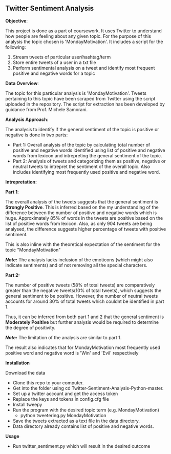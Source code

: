
## Twitter Sentiment Analysis

__Objective__:

This project is done as a part of coursework. It uses Twitter to understand how people are feeling about any given topic. For the purpose of this analysis the topic chosen is 'MondayMotivation'. It includes a script for the following:
1. Stream tweets of particular user/hashtag/term
2. Store entire tweets of a user in a txt file
3. Perform sentimental analysis on a tweet and identify most frequent positive and negative words for a topic

__Data Overview__:

The topic for this particular analysis is 'MondayMotivation'. Tweets pertaining to this topic have been scraped from Twitter using the script uploaded in the repository. The script for extraction has been developed by guidance from Prof. Michele Samorani.

__Analysis Approach__:

The analysis to identify if the general sentiment of the topic is positive or negative is done in two parts:
* Part 1: Overall analysis of the topic by calculating total number of positive and negative words identified using list of positive and negative words from lexicon and intrepreting the general sentiment of the topic.
* Part 2: Analysis of tweets and categorizing them as positive, negative or neutral tweets to intrepret the sentiment of the overall topic. Also includes identifying most frequently used positive and negative word.

__Intrepretation:__

__Part 1__:

The overall analysis of the tweets suggests that the general sentiment is __Strongly Positive__. This is inferred based on the my understanding of the difference between the number of positive and negative words which is huge. Approximately 85% of words in the tweets are positive based on the list of positive words from lexicon. Also, as only 904 tweets are being analysed, the difference suggests higher percentage of tweets with positive sentiment.

This is also inline with the theoretical expectation of the sentiment for the topic "MondayMotivation"

___Note:___ The analysis lacks inclusion of the emoticons (which might also indicate sentiments) and of not removing all the special characters.</i></li></ul>

<b>Part 2:</b>

The number of positive tweets (58% of total tweets) are comparatively greater than the negative tweets(10% of total tweets), which suggests the general sentiment to be positive. However, the number of neutral tweets accounts for around 30% of total tweets which couldnt be identified in part 1.

Thus, it can be inferred from both part 1 and 2 that the general sentiment is <b>Moderately Positive</b> but further analysis would be required to determine the degree of positivity.

___Note:___ The limitation of the analysis are similar to part 1.

The result also indicates that for MondayMotivation most frequently used positive word and negative word is 'Win' and 'Evil' respectively

__Installation__

Download the data

* Clone this repo to your computer.
* Get into the folder using cd Twitter-Sentiment-Analysis-Python-master.
* Set up a twitter account and get the access token
* Replace the keys and tokens in config.cfg file
* Install tweepy 
* Run the program with the desired topic term (e.g. MondayMotivation)
    - python tweetering.py MondayMotivation
* Save the tweets extracted as a text file in the data directory.
* Data directory already contains list of positive and negative words. 

__Usage__

* Run twitter_sentiment.py which will result in the desired outcome
